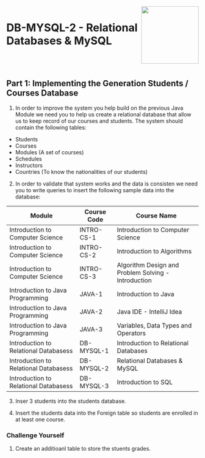 
<img align="right" width="150" height="150" src="https://media-exp1.licdn.com/dms/image/C4E0BAQF7BYCCZt5epw/company-logo_200_200/0?e=2159024400&v=beta&t=qUAFP9bUgBEEXGVQYpUXW1J_OiP8e0r4rFBpqp8OrxA">

# DB-MYSQL-2 - Relational Databases & MySQL

 <br/>
 <br/>
 
 
 ## Part 1: Implementing the Generation Students / Courses Database
 1. In order to improve the system you help build on the previous Java Module we need you to help us create a relational database that allow us to keep record of our courses and students. The system should contain the following tables:
 
 * Students
 * Courses
 * Modules (A set of courses)
 * Schedules
 * Instructors
 * Countries (To know the nationalities of our students)
 
 2. In order to validate that system works and the data is consisten we need you to write queries to insert the following sample data into the database:

| Module                                | Course Code | Course Name                                         |
|---------------------------------------|-------------|-----------------------------------------------------|
| Introduction to Computer Science      | INTRO-CS-1  | Introduction to Computer Science                    |
| Introduction to Computer Science      | INTRO-CS-2  | Introduction to Algorithms                          |
| Introduction to Computer Science      | INTRO-CS-3  | Algorithm Design and Problem Solving - Introduction |
| Introduction to Java Programming      | JAVA-1      | Introduction to Java                                |
| Introduction to Java Programming      | JAVA-2      | Java IDE - IntelliJ Idea                            |
| Introduction to Java Programming      | JAVA-3      | Variables, Data Types and Operators                 |
| Introduction to Relational Databasess | DB-MYSQL-1  | Introduction to Relational Databases                |
| Introduction to Relational Databasess | DB-MYSQL-2  | Relational Databases & MySQL                        |
| Introduction to Relational Databasess | DB-MYSQL-3  | Introduction to SQL                                 |

3. Inser 3 students into the students database.

4. Insert the students data into the Foreign table so students are enrolled in at least one course.

### Challenge Yourself

1. Create an additioanl table to store the stuents grades.
